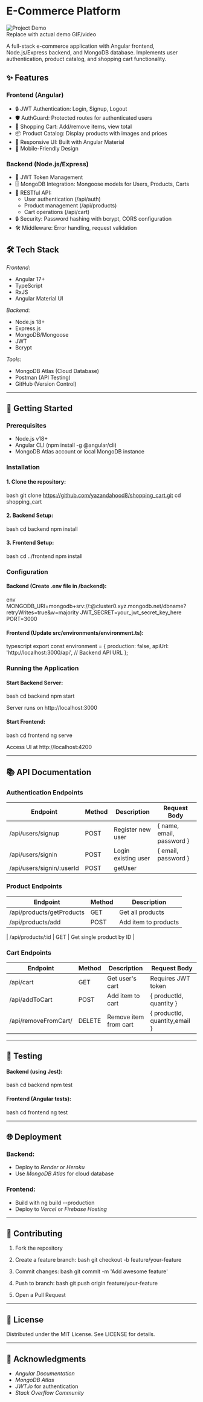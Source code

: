 # E-Commerce Platform

![Project Demo](https://via.placeholder.com/800x400?text=Demo+Preview)  
Replace with actual demo GIF/video

A full-stack e-commerce application with Angular frontend, Node.js/Express backend, and MongoDB database. Implements user authentication, product catalog, and shopping cart functionality.

## ✨ Features

### Frontend (Angular)
- 🔒 JWT Authentication: Login, Signup, Logout
- 🛡 AuthGuard: Protected routes for authenticated users
- 🛒 Shopping Cart: Add/remove items, view total
- 📦 Product Catalog: Display products with images and prices
- 🚀 Responsive UI: Built with Angular Material
- 📱 Mobile-Friendly Design

### Backend (Node.js/Express)
- 🔑 JWT Token Management
- 🗄 MongoDB Integration: Mongoose models for Users, Products, Carts
- 📡 RESTful API:
  - User authentication (/api/auth)
  - Product management (/api/products)
  - Cart operations (/api/cart)
- 🔒 Security: Password hashing with bcrypt, CORS configuration
- 🛠 Middleware: Error handling, request validation

## 🛠 Tech Stack

*Frontend*:
- Angular 17+
- TypeScript
- RxJS
- Angular Material UI

*Backend*:
- Node.js 18+
- Express.js
- MongoDB/Mongoose
- JWT
- Bcrypt

*Tools*:
- MongoDB Atlas (Cloud Database)
- Postman (API Testing)
- GitHub (Version Control)

---

## 🚀 Getting Started

### Prerequisites
- Node.js v18+
- Angular CLI (npm install -g @angular/cli)
- MongoDB Atlas account or local MongoDB instance

### Installation

#### 1. Clone the repository:
bash
git clone https://github.com/yazandahood8/shopping_cart.git
cd shopping_cart


#### 2. Backend Setup:
bash
cd backend
npm install


#### 3. Frontend Setup:
bash
cd ../frontend
npm install


### Configuration

#### Backend (Create .env file in /backend):
env
MONGODB_URI=mongodb+srv://<username>:<password>@cluster0.xyz.mongodb.net/dbname?retryWrites=true&w=majority
JWT_SECRET=your_jwt_secret_key_here
PORT=3000


#### Frontend (Update src/environments/environment.ts):
typescript
export const environment = {
  production: false,
  apiUrl: 'http://localhost:3000/api', // Backend API URL
};


### Running the Application

#### Start Backend Server:
bash
cd backend
npm start

Server runs on http://localhost:3000

#### Start Frontend:
bash
cd frontend
ng serve

Access UI at http://localhost:4200

---

## 📚 API Documentation

### Authentication Endpoints
| Endpoint            | Method | Description              | Request Body                |
|---------------------|--------|--------------------------|-----------------------------|
| /api/users/signup | POST   | Register new user       | { name, email, password } |
| /api/users/signin  | POST   | Login existing user     | { email, password }       |
| /api/users/signin/:userId  | POST   | getUser     |       |


### Product Endpoints
| Endpoint         | Method | Description              |
|-----------------|--------|--------------------------|
| /api/products/getProducts | GET    | Get all products         |
| /api/products/add   | POST   | Add item to products        | { productId, quantity, image , price , quintity }  |

| /api/products/:id | GET  | Get single product by ID |

### Cart Endpoints
| Endpoint       | Method | Description              | Request Body               |
|---------------|--------|--------------------------|----------------------------|
| /api/cart   | GET    | Get user's cart         | Requires JWT token        |
| /api/addToCart   | POST   | Add item to cart        | { productId, quantity }  |
| /api/removeFromCart/| DELETE | Remove item from cart   | { productId, quantity,email }        |

---

## 🧪 Testing

#### Backend (using Jest):
bash
cd backend
npm test


#### Frontend (Angular tests):
bash
cd frontend
ng test


---

## 🌐 Deployment

### Backend:
- Deploy to *Render* or *Heroku*
- Use *MongoDB Atlas* for cloud database

### Frontend:
- Build with ng build --production
- Deploy to *Vercel* or *Firebase Hosting*

---

## 🤝 Contributing

1. Fork the repository
2. Create a feature branch:
bash
git checkout -b feature/your-feature

3. Commit changes:
bash
git commit -m 'Add awesome feature'

4. Push to branch:
bash
git push origin feature/your-feature

5. Open a Pull Request

---

## 📄 License
Distributed under the MIT License. See LICENSE for details.

---

## 🙏 Acknowledgments
- *Angular Documentation*
- *MongoDB Atlas*
- *JWT.io* for authentication
- *Stack Overflow Community*